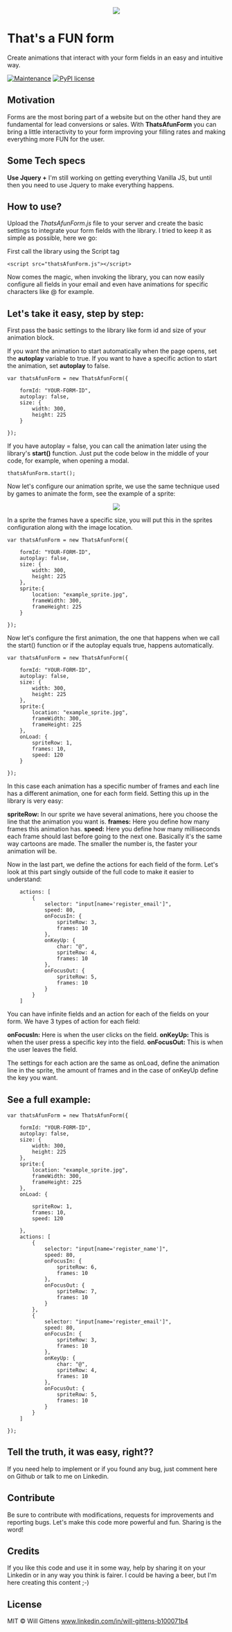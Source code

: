 <div align="center">
  <img src="https://assets.betridee.com/thatsAfunForm_logo.jpg">
</div>

# That's a FUN form 

Create animations that interact with your form fields in an easy and intuitive way.

[![Maintenance](https://img.shields.io/badge/Maintained%3F-yes-green.svg)](https://GitHub.com/Naereen/StrapDown.js/graphs/commit-activity)
[![PyPI license](https://img.shields.io/pypi/l/ansicolortags.svg)](https://pypi.python.org/pypi/ansicolortags/)

## Motivation

Forms are the most boring part of a website but on the other hand they are fundamental for lead conversions or sales. With **ThatsAfunForm** you can bring a little interactivity to your form improving your filling rates and making everything more FUN for the user.

## Some Tech specs

**Use Jquery +**
I'm still working on getting everything Vanilla JS, but until then you need to use Jquery to make everything happens. 

## How to use?

Upload the *ThatsAfunForm.js* file to your server and create the basic settings to integrate your form fields with the library. I tried to keep it as simple as possible, here we go:

First call the library using the Script tag

```
<script src="thatsAfunForm.js"></script>
```
Now comes the magic, when invoking the library, you can now easily configure all fields in your email and even have animations for specific characters like @ for example. 

## Let's take it easy, step by step:
First pass the basic settings to the library like form id and size of your animation block.

If you want the animation to start automatically when the page opens, set the **autoplay** variable to true. If you want to have a specific action to start the animation, set **autoplay** to false.

```
var thatsAfunForm = new ThatsAfunForm({

    formId: "YOUR-FORM-ID",
    autoplay: false,
    size: {
        width: 300,
        height: 225
    }

});
```
If you have autoplay = false, you can call the animation later using the library's **start()** function. Just put the code below in the middle of your code, for example, when opening a modal.

```
thatsAfunForm.start();
```
Now let's configure our animation sprite, we use the same technique used by games to animate the form, see the example of a sprite:

<div align="center">
  <img src="https://assets.betridee.com/thatsAfunForm_sprite.jpg">
</div>

In a sprite the frames have a specific size, you will put this in the sprites configuration along with the image location.

```
var thatsAfunForm = new ThatsAfunForm({

    formId: "YOUR-FORM-ID",
    autoplay: false,
    size: {
        width: 300,
        height: 225
    },
    sprite:{
        location: "example_sprite.jpg",
        frameWidth: 300,
        frameHeight: 225
    }

});
```
Now let's configure the first animation, the one that happens when we call the start() function or if the autoplay equals true, happens automatically.

```
var thatsAfunForm = new ThatsAfunForm({

    formId: "YOUR-FORM-ID",
    autoplay: false,
    size: {
        width: 300,
        height: 225
    },
    sprite:{
        location: "example_sprite.jpg",
        frameWidth: 300,
        frameHeight: 225
    },
    onLoad: {
        spriteRow: 1,
        frames: 10,
        speed: 120
    }

});
```
In this case each animation has a specific number of frames and each line has a different animation, one for each form field. Setting this up in the library is very easy:

**spriteRow:** In our sprite we have several animations, here you choose the line that the animation you want is.
**frames:** Here you define how many frames this animation has.
**speed:** Here you define how many milliseconds each frame should last before going to the next one. Basically it's the same way cartoons are made. The smaller the number is, the faster your animation will be.

Now in the last part, we define the actions for each field of the form.
Let's look at this part singly outside of the full code to make it easier to understand:

```
    actions: [
        {
            selector: "input[name='register_email']",
            speed: 80,
            onFocusIn: {
                spriteRow: 3,
                frames: 10
            },
            onKeyUp: {
                char: "@",
                spriteRow: 4,
                frames: 10
            },                    
            onFocusOut: {
                spriteRow: 5,
                frames: 10
            }                                          
        }                
    ]
```
You can have infinite fields and an action for each of the fields on your form. We have 3 types of action for each field:

**onFocusIn:** Here is when the user clicks on the field.
**onKeyUp:** This is when the user press a specific key into the field.
**onFocusOut:** This is when the user leaves the field.

The settings for each action are the same as onLoad, define the animation line in the sprite, the amount of frames and in the case of onKeyUp define the key you want.

## See a full example:

```
var thatsAfunForm = new ThatsAfunForm({

    formId: "YOUR-FORM-ID",
    autoplay: false,
    size: {
        width: 300,
        height: 225
    },
    sprite:{
        location: "example_sprite.jpg",
        frameWidth: 300,
        frameHeight: 225
    },
    onLoad: {

        spriteRow: 1,
        frames: 10,
        speed: 120

    },
    actions: [
        {
            selector: "input[name='register_name']",
            speed: 80,
            onFocusIn: {
                spriteRow: 6,
                frames: 10
            },
            onFocusOut: {
                spriteRow: 7,
                frames: 10
            }                   
        },
        {
            selector: "input[name='register_email']",
            speed: 80,
            onFocusIn: {
                spriteRow: 3,
                frames: 10
            },
            onKeyUp: {
                char: "@",
                spriteRow: 4,
                frames: 10
            },                    
            onFocusOut: {
                spriteRow: 5,
                frames: 10
            }                                          
        }                
    ]

});
```

## Tell the truth, it was easy, right??
If you need help to implement or if you found any bug, just comment here on Github or talk to me on Linkedin.

## Contribute

Be sure to contribute with modifications, requests for improvements and reporting bugs. Let's make this code more powerful and fun. Sharing is the word!

## Credits

If you like this code and use it in some way, help by sharing it on your Linkedin or in any way you think is fairer. I could be having a beer, but I'm here creating this content ;-)

## License

MIT © Will Gittens
www.linkedin.com/in/will-gittens-b100071b4
